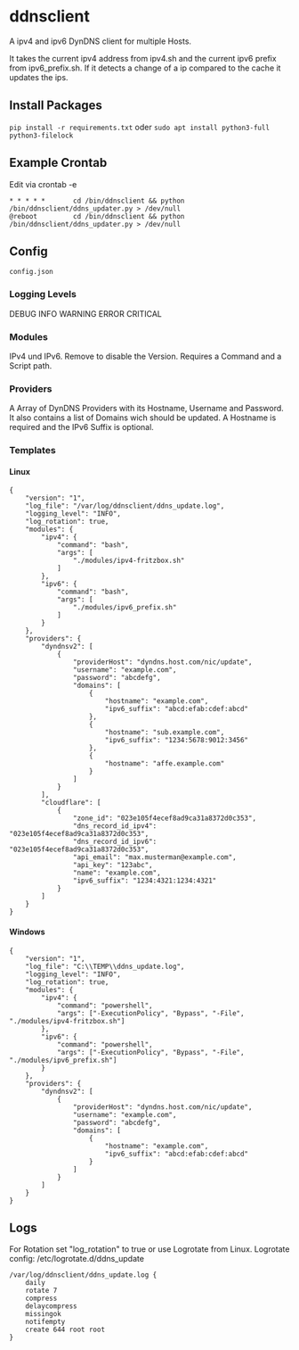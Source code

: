 # ddnsclient
A ipv4 and ipv6 DynDNS client for multiple Hosts.

It takes the current ipv4 address from ipv4.sh and the current ipv6 prefix from ipv6_prefix.sh. If it detects a change of a ip compared to the cache it updates the ips.

## Install Packages
`pip install -r requirements.txt`
oder
`sudo apt install python3-full python3-filelock`

## Example Crontab
Edit via crontab -e
```
* * * * *       cd /bin/ddnsclient && python /bin/ddnsclient/ddns_updater.py > /dev/null
@reboot         cd /bin/ddnsclient && python /bin/ddnsclient/ddns_updater.py > /dev/null
```

## Config
`config.json`
### Logging Levels
DEBUG INFO WARNING ERROR CRITICAL

### Modules
IPv4 und IPv6. Remove to disable the Version. Requires a Command and a Script path.

### Providers
A Array of DynDNS Providers with its Hostname, Username and Password.
It also contains a list of Domains wich should be updated. A Hostname is required and the IPv6 Suffix is optional.

### Templates
#### Linux
```json:
{
    "version": "1",
    "log_file": "/var/log/ddnsclient/ddns_update.log",
    "logging_level": "INFO",
    "log_rotation": true,
    "modules": {
        "ipv4": {
            "command": "bash",
            "args": [
                "./modules/ipv4-fritzbox.sh"
            ]
        },
        "ipv6": {
            "command": "bash",
            "args": [
                "./modules/ipv6_prefix.sh"
            ]
        }
    },
    "providers": {
        "dyndnsv2": [
            {
                "providerHost": "dyndns.host.com/nic/update",
                "username": "example.com",
                "password": "abcdefg",
                "domains": [
                    {
                        "hostname": "example.com",
                        "ipv6_suffix": "abcd:efab:cdef:abcd"
                    },
                    {
                        "hostname": "sub.example.com",
                        "ipv6_suffix": "1234:5678:9012:3456"
                    },
                    {
                        "hostname": "affe.example.com"
                    }
                ]
            }
        ],
        "cloudflare": [
            {
                "zone_id": "023e105f4ecef8ad9ca31a8372d0c353",
                "dns_record_id_ipv4": "023e105f4ecef8ad9ca31a8372d0c353",
                "dns_record_id_ipv6": "023e105f4ecef8ad9ca31a8372d0c353",
                "api_email": "max.musterman@example.com",
                "api_key": "123abc",
                "name": "example.com",
                "ipv6_suffix": "1234:4321:1234:4321"
            }
        ]
    }
}
```
#### Windows
```json:
{
    "version": "1",
    "log_file": "C:\\TEMP\\ddns_update.log",
    "logging_level": "INFO",
    "log_rotation": true,
    "modules": {
        "ipv4": {
            "command": "powershell",
            "args": ["-ExecutionPolicy", "Bypass", "-File", "./modules/ipv4-fritzbox.sh"]
        },
        "ipv6": {
            "command": "powershell",
            "args": ["-ExecutionPolicy", "Bypass", "-File", "./modules/ipv6_prefix.sh"]
        }
    },
    "providers": {
        "dyndnsv2": [
            {
                "providerHost": "dyndns.host.com/nic/update",
                "username": "example.com",
                "password": "abcdefg",
                "domains": [
                    {
                        "hostname": "example.com",
                        "ipv6_suffix": "abcd:efab:cdef:abcd"
                    }
                ]
            }
        ]
    }
}
```

## Logs
For Rotation set "log_rotation" to true or use Logrotate from Linux.
Logrotate config: /etc/logrotate.d/ddns_update
```
/var/log/ddnsclient/ddns_update.log {
    daily
    rotate 7
    compress
    delaycompress
    missingok
    notifempty
    create 644 root root
}
```
